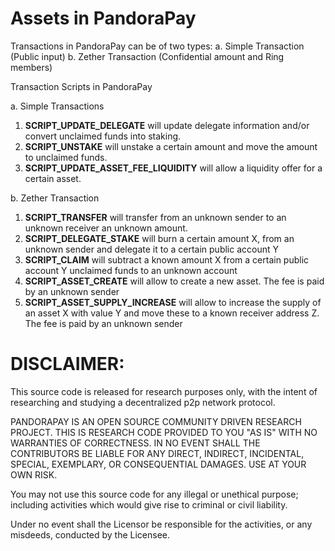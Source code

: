 # Assets in PandoraPay

Transactions in PandoraPay can be of two types:
a. Simple Transaction (Public input)
b. Zether Transaction (Confidential amount and Ring members)

Transaction Scripts in PandoraPay

a. Simple Transactions
  1. **SCRIPT_UPDATE_DELEGATE** will update delegate information and/or convert unclaimed funds into staking. 
  2. **SCRIPT_UNSTAKE** will unstake a certain amount and move the amount to unclaimed funds.
  3. **SCRIPT_UPDATE_ASSET_FEE_LIQUIDITY** will allow a liquidity offer for a certain asset. 
  
b. Zether Transaction
  1. **SCRIPT_TRANSFER** will transfer from an unknown sender to an unknown receiver an unknown amount. 
  2. **SCRIPT_DELEGATE_STAKE** will burn a certain amount X, from an unknown sender and delegate it to a certain public account Y
  3. **SCRIPT_CLAIM** will subtract a known amount X from a certain public account Y unclaimed funds to an unknown account
  4. **SCRIPT_ASSET_CREATE** will allow to create a new asset. The fee is paid by an unknown sender
  5. **SCRIPT_ASSET_SUPPLY_INCREASE** will allow to increase the supply of an asset X with value Y and move these to a known receiver address Z. The fee is paid by an unknown sender   

# DISCLAIMER:
This source code is released for research purposes only, with the intent of researching and studying a decentralized p2p network protocol.

PANDORAPAY IS AN OPEN SOURCE COMMUNITY DRIVEN RESEARCH PROJECT. THIS IS RESEARCH CODE PROVIDED TO YOU "AS IS" WITH NO WARRANTIES OF CORRECTNESS. IN NO EVENT SHALL THE CONTRIBUTORS BE LIABLE FOR ANY DIRECT, INDIRECT, INCIDENTAL, SPECIAL, EXEMPLARY, OR CONSEQUENTIAL DAMAGES. USE AT YOUR OWN RISK.

You may not use this source code for any illegal or unethical purpose; including activities which would give rise to criminal or civil liability.

Under no event shall the Licensor be responsible for the activities, or any misdeeds, conducted by the Licensee.